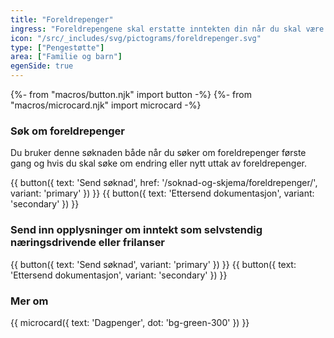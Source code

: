```yaml
---
title: "Foreldrepenger"
ingress: "Foreldrepengene skal erstatte inntekten din når du skal være hjemme med barnet i forbindelse med fødsel eller adopsjon."
icon: "/src/_includes/svg/pictograms/foreldrepenger.svg"
type: ["Pengestøtte"]
area: ["Familie og barn"]
egenSide: true
---
```


{%- from "macros/button.njk" import button -%}
{%- from "macros/microcard.njk" import microcard -%}

### Søk om foreldrepenger

Du bruker denne søknaden både når du søker om foreldrepenger første gang og hvis du skal søke om endring eller nytt uttak av foreldrepenger.

<div class="grid gap-1.5 sm:flex mt-4">
{{ button({ text: 'Send søknad', href: '/soknad-og-skjema/foreldrepenger/', variant: 'primary' }) }}
{{ button({ text: 'Ettersend dokumentasjon', variant: 'secondary' }) }}
</div>

<div class="my-8 border-t border-deepblue-100"></div>

### Send inn opplysninger om inntekt som selvstendig næringsdrivende eller frilanser

<div class="grid gap-1.5 sm:flex mt-4">
{{ button({ text: 'Send søknad', variant: 'primary' }) }}
{{ button({ text: 'Ettersend dokumentasjon', variant: 'secondary' }) }}
</div>

<div class="my-8 border-t border-deepblue-100"></div>

### Mer om

<div class="flex gap-1.5">
{{ microcard({ text: 'Dagpenger', dot: 'bg-green-300' }) }}
</div>
